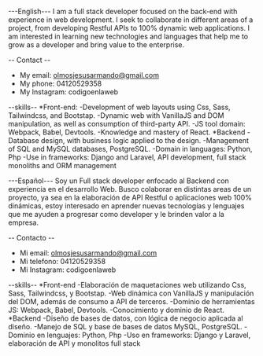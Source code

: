 ---English---
I am a full stack developer focused on the back-end with experience in web development. I seek to collaborate in different areas of a project, from developing Restful APIs to 100% dynamic web applications. I am interested in learning new technologies and languages that help me to grow as a developer and bring value to the enterprise.

-- Contact --
- My email: olmosjesusarmando@gmail.com
- My phone: 04120529358
- My Instagram: codigoenlaweb

--skills--
*Front-end:
-Development of web layouts using Css, Sass, Tailwindcss, and Bootstap.
-Dynamic web with VanillaJS and DOM manipulation, as well as consumption of third-party API.
-JS tool domain: Webpack, Babel, Devtools.
-Knowledge and mastery of React.
*Backend
-Database design, with business logic applied to the design.
-Management of SQL and MySQL databases, PostgreSQL.
-Domain in languages: Python, Php
-Use in frameworks: Django and Laravel, API development, full stack monoliths and ORM management

---Español---
Soy un Full stack developer enfocado al Backend con experiencia en el desarrollo Web. Busco colaborar en distintas areas de un proyecto, ya sea en la elaboración de API Restful o aplicaciones web 100% dinámicas, estoy interesado en aprender nuevas tecnologías y lenguajes que me ayuden a progresar como developer y le brinden valor a la empresa.

-- Contacto --
- Mi email: olmosjesusarmando@gmail.com
- Mi telefono: 04120529358
- Mi Instagram: codigoenlaweb

--skills--
*Front-end
-Elaboración de maquetaciones web utilizando Css, Sass, Tailwindcss, y Bootstap.
-Web dinámica con VanillaJS y manipulación del DOM, además de consumo a API de terceros.
-Dominio de herramientas JS: Webpack, Babel, Devtools.
-Conocimiento y dominio de React.
*Backend
-Diseño de bases de datos, con lógica de negocio aplicada al diseño.
-Manejo de SQL y base de bases de datos MySQL, PostgreSQL.
-Dominio en lenguajes: Python, Php
-Uso en frameworks: Django y Laravel, elaboración de API y monolitos full stack


